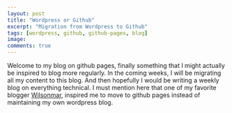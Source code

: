 ```yaml
---
layout: post
title: "Wordpress or Github"
excerpt: "Migration from Wordpress to Github"
tags: [wordpress, github, github-pages, blog]
image:
comments: true
---
```

Welcome to my blog on github pages, finally something that I might actually be inspired to blog more regularly. 
In the coming weeks, I will be migrating all my content to this blog. And then hopefully I would be writing a weekly blog on everything technical.
I must mention here that one of my favorite blogger <a target="_blank" href="https://wilsonmar.github.io/">Wilsonmar</a>, inspired me to move to github pages instead of maintaining my own wordpress blog.
